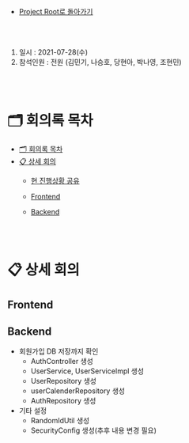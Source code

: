 - [Project Root로 돌아가기](../../README.md)

<br><br>

1. 일시 : 2021-07-28(수)
2. 참석인원 : 전원 (김민기, 나승호, 당현아, 박나영, 조현민) 

<br><br>

# 🗂 회의록 목차

- [🗂 회의록 목차](#-회의록-목차)
- [📋 상세 회의](#-상세-회의)
  - [현 진행상황 공유](#현-진행상황-공유)
  - [Frontend](#frontend)

    
  - [Backend](#backend)

<br><br>

# 📋 상세 회의




## Frontend





## Backend

- 회원가입 DB 저장까지 확인
  - AuthController 생성
  - UserService, UserServiceImpl 생성
  - UserRepository 생성
  - userCalenderRepository 생성
  - AuthRepository 생성
- 기타 설정
  - RandomIdUtil 생성
  - SecurityConfig 생성(추후 내용 변경 필요)
